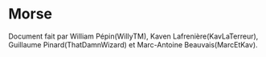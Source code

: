# Morse
Document fait par William Pépin(WillyTM), Kaven 
Lafrenière(KavLaTerreur), 
Guillaume Pinard(ThatDamnWizard) et 
Marc-Antoine Beauvais(MarcEtKav).

